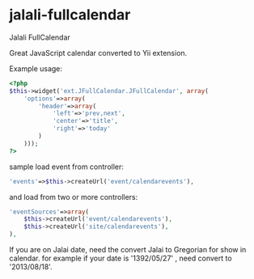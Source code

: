 jalali-fullcalendar
===================

Jalali FullCalendar

Great JavaScript calendar converted to Yii extension.

Example usage:
```php
<?php 
$this->widget('ext.JFullCalendar.JFullCalendar', array(
    'options'=>array(
        'header'=>array(
            'left'=>'prev,next',
            'center'=>'title',
            'right'=>'today'
        )
    )));
?>
```

sample load event from  controller:
```php
'events'=>$this->createUrl('event/calendarevents'),
```
and load from two or more controllers:

```php
'eventSources'=>array(
	$this->createUrl('event/calendarevents'),
	$this->createUrl('site/calendarevents'),
),
```
If you are on Jalai date, need the convert Jalai to Gregorian for show in calendar.
for example if your date is '1392/05/27' , need convert to '2013/08/18'.
